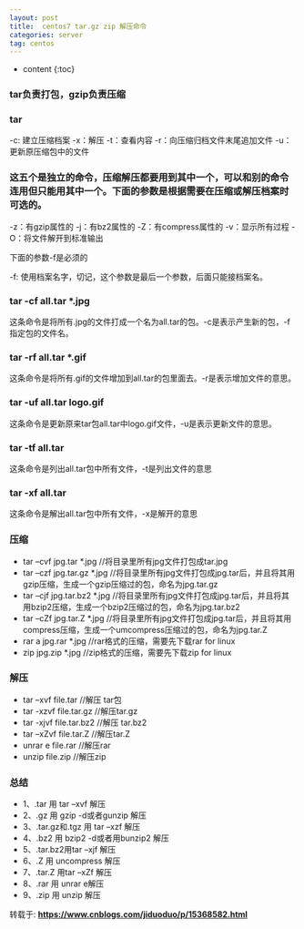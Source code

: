 ```yaml
---
layout: post
title:  centos7 tar.gz zip 解压命令
categories: server
tag: centos
---
```



* content
{:toc}


### tar负责打包，gzip负责压缩

### tar
-c: 建立压缩档案
-x：解压
-t：查看内容
-r：向压缩归档文件末尾追加文件
-u：更新原压缩包中的文件


### 这五个是独立的命令，压缩解压都要用到其中一个，可以和别的命令连用但只能用其中一个。下面的参数是根据需要在压缩或解压档案时可选的。

-z：有gzip属性的
-j：有bz2属性的
-Z：有compress属性的
-v：显示所有过程
-O：将文件解开到标准输出

下面的参数-f是必须的

-f: 使用档案名字，切记，这个参数是最后一个参数，后面只能接档案名。

### tar -cf all.tar *.jpg
这条命令是将所有.jpg的文件打成一个名为all.tar的包。-c是表示产生新的包，-f指定包的文件名。

### tar -rf all.tar *.gif
这条命令是将所有.gif的文件增加到all.tar的包里面去。-r是表示增加文件的意思。

### tar -uf all.tar logo.gif
这条命令是更新原来tar包all.tar中logo.gif文件，-u是表示更新文件的意思。

### tar -tf all.tar
这条命令是列出all.tar包中所有文件，-t是列出文件的意思

### tar -xf all.tar
这条命令是解出all.tar包中所有文件，-x是解开的意思

### 压缩
- tar –cvf jpg.tar *.jpg //将目录里所有jpg文件打包成tar.jpg
- tar –czf jpg.tar.gz *.jpg //将目录里所有jpg文件打包成jpg.tar后，并且将其用gzip压缩，生成一个gzip压缩过的包，命名为jpg.tar.gz
- tar –cjf jpg.tar.bz2 *.jpg //将目录里所有jpg文件打包成jpg.tar后，并且将其用bzip2压缩，生成一个bzip2压缩过的包，命名为jpg.tar.bz2
- tar –cZf jpg.tar.Z *.jpg //将目录里所有jpg文件打包成jpg.tar后，并且将其用compress压缩，生成一个umcompress压缩过的包，命名为jpg.tar.Z
- rar a jpg.rar *.jpg //rar格式的压缩，需要先下载rar for linux
- zip jpg.zip *.jpg //zip格式的压缩，需要先下载zip for linux

### 解压
- tar –xvf file.tar //解压 tar包
- tar -xzvf file.tar.gz //解压tar.gz
- tar -xjvf file.tar.bz2 //解压 tar.bz2
- tar –xZvf file.tar.Z //解压tar.Z
- unrar e file.rar //解压rar
- unzip file.zip //解压zip

### 总结
- 1、.tar 用 tar –xvf 解压
- 2、.gz 用 gzip -d或者gunzip 解压
- 3、.tar.gz和.tgz 用 tar –xzf 解压
- 4、.bz2 用 bzip2 -d或者用bunzip2 解压
- 5、.tar.bz2用tar –xjf 解压
- 6、.Z 用 uncompress 解压
- 7、.tar.Z 用tar –xZf 解压
- 8、.rar 用 unrar e解压
- 9、.zip 用 unzip 解压


转载于: <b><a href="https://www.cnblogs.com/jiduoduo/p/15368582.html" target="_blank">https://www.cnblogs.com/jiduoduo/p/15368582.html</a></b>